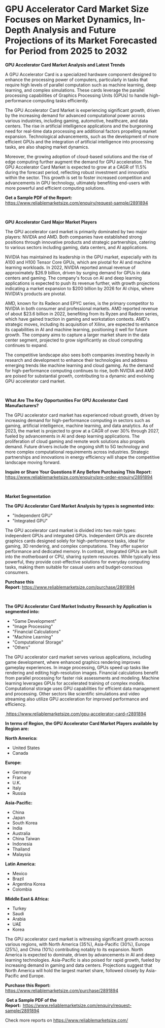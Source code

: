 <p><h1>GPU Accelerator Card Market Size Focuses on Market Dynamics, In-Depth Analysis and Future Projections of its Market Forecasted for Period from 2025 to 2032</h1></p><p><strong>GPU Accelerator Card Market Analysis and Latest Trends</strong></p>
<p><p>A GPU Accelerator Card is a specialized hardware component designed to enhance the processing power of computers, particularly in tasks that require high levels of parallel computation such as machine learning, deep learning, and complex simulations. These cards leverage the parallel processing capabilities of Graphics Processing Units (GPUs) to handle high-performance computing tasks efficiently.</p><p>The GPU Accelerator Card Market is experiencing significant growth, driven by the increasing demand for advanced computational power across various industries, including gaming, automotive, healthcare, and data centers. The rise in artificial intelligence applications and the burgeoning need for real-time data processing are additional factors propelling market expansion. Technological advancements, such as the development of more efficient GPUs and the integration of artificial intelligence into processing tasks, are also shaping market dynamics.</p><p>Moreover, the growing adoption of cloud-based solutions and the rise of edge computing further augment the demand for GPU acceleration. The GPU Accelerator Card Market is expected to grow at a CAGR of 11.5% during the forecast period, reflecting robust investment and innovation within the sector. This growth is set to foster increased competition and advancements in GPU technology, ultimately benefiting end-users with more powerful and efficient computing solutions.</p></p>
<p><strong>Get a Sample PDF of the Report:&nbsp;</strong> <a href="https://www.reliablemarketsize.com/enquiry/request-sample/2891894?utm_campaign=3220&utm_medium=2&utm_source=Github&utm_content=ia&utm_term=14032025&utm_id=gpu-accelerator-card">https://www.reliablemarketsize.com/enquiry/request-sample/2891894</a></p>
<p>&nbsp;</p>
<p><strong>GPU Accelerator Card Major Market Players</strong></p>
<p><p>The GPU accelerator card market is primarily dominated by two major players: NVIDIA and AMD. Both companies have established strong positions through innovative products and strategic partnerships, catering to various sectors including gaming, data centers, and AI applications.</p><p>NVIDIA has maintained its leadership in the GPU market, especially with its A100 and H100 Tensor Core GPUs, which are pivotal for AI and machine learning workloads. In 2022, NVIDIA reported annual revenue of approximately $26.9 billion, driven by surging demand for GPUs in data centers and gaming. The company's focus on AI and deep learning applications is expected to push its revenue further, with growth projections indicating a market expansion to $200 billion by 2026 for AI chips, where NVIDIA's products are pivotal.</p><p>AMD, known for its Radeon and EPYC series, is the primary competitor to NVIDIA in both consumer and professional markets. AMD reported revenue of about $23.6 billion in 2022, benefiting from its Ryzen and Radeon series, which have gained traction in gaming and workstation contexts. AMD's strategic moves, including its acquisition of Xilinx, are expected to enhance its capabilities in AI and machine learning, positioning it well for future growth. The company aims to capture a larger market share in the data center segment, projected to grow significantly as cloud computing continues to expand.</p><p>The competitive landscape also sees both companies investing heavily in research and development to enhance their technologies and address emerging trends like machine learning and cloud gaming. As the demand for high-performance computing continues to rise, both NVIDIA and AMD are poised for substantial growth, contributing to a dynamic and evolving GPU accelerator card market.</p></p>
<p>&nbsp;</p>
<p><strong>What Are The Key Opportunities For GPU Accelerator Card Manufacturers?</strong></p>
<p><p>The GPU accelerator card market has experienced robust growth, driven by increasing demand for high-performance computing in sectors such as gaming, artificial intelligence, machine learning, and data analytics. As of 2023, the market is projected to grow at a CAGR of over 30% through 2027, fueled by advancements in AI and deep learning applications. The proliferation of cloud gaming and remote work solutions also propels demand. Future drivers include the ongoing shift to 5G technology and more complex computational requirements across industries. Strategic partnerships and innovations in energy efficiency will shape the competitive landscape moving forward.</p></p>
<p><strong>Inquire or Share Your Questions If Any Before Purchasing This Report:</strong> <a href="https://www.reliablemarketsize.com/enquiry/pre-order-enquiry/2891894?utm_campaign=3220&utm_medium=2&utm_source=Github&utm_content=ia&utm_term=14032025&utm_id=gpu-accelerator-card">https://www.reliablemarketsize.com/enquiry/pre-order-enquiry/2891894</a></p>
<p>&nbsp;</p>
<p><strong>Market Segmentation</strong></p>
<p><strong>The GPU Accelerator Card Market Analysis by types is segmented into:</strong></p>
<p><ul><li>"Independent GPU"</li><li>"Integrated GPU"</li></ul></p>
<p><p>The GPU accelerator card market is divided into two main types: independent GPUs and integrated GPUs. Independent GPUs are discrete graphics cards designed solely for high-performance tasks, ideal for gaming, 3D rendering, and complex computations. They offer superior performance and dedicated memory. In contrast, integrated GPUs are built into the motherboard or CPU, sharing system resources. While typically less powerful, they provide cost-effective solutions for everyday computing tasks, making them suitable for casual users and budget-conscious consumers.</p></p>
<p><strong>Purchase this Report:&nbsp;</strong><a href="https://www.reliablemarketsize.com/purchase/2891894?utm_campaign=3220&utm_medium=2&utm_source=Github&utm_content=ia&utm_term=14032025&utm_id=gpu-accelerator-card">https://www.reliablemarketsize.com/purchase/2891894</a></p>
<p>&nbsp;</p>
<p><strong>The GPU Accelerator Card Market Industry Research by Application is segmented into:</strong></p>
<p><ul><li>"Game Development"</li><li>"Image Processing"</li><li>"Financial Calculations"</li><li>"Machine Learning"</li><li>"Computational Storage"</li><li>"Others"</li></ul></p>
<p><p>The GPU accelerator card market serves various applications, including game development, where enhanced graphics rendering improves gameplay experiences. In image processing, GPUs speed up tasks like rendering and editing high-resolution images. Financial calculations benefit from parallel processing for faster risk assessments and modeling. Machine learning leverages GPUs for accelerated training of complex models. Computational storage uses GPU capabilities for efficient data management and processing. Other sectors like scientific simulations and video streaming also utilize GPU acceleration for improved performance and efficiency.</p></p>
<p><a href="https://www.reliablemarketsize.com/gpu-accelerator-card-r2891894?utm_campaign=3220&utm_medium=2&utm_source=Github&utm_content=ia&utm_term=14032025&utm_id=gpu-accelerator-card">&nbsp;https://www.reliablemarketsize.com/gpu-accelerator-card-r2891894</a></p>
<p><strong>In terms of Region, the GPU Accelerator Card Market Players available by Region are:</strong></p>
<p>
    <p> <strong> North America: </strong>
        <ul>
            <li>United States</li>
            <li>Canada</li>
        </ul>
        </p> 
    <p> <strong> Europe: </strong>
        <ul>
            <li>Germany</li>
            <li>France</li>
            <li>U.K.</li>
            <li>Italy</li>
            <li>Russia</li>
        </ul>
        </p> 
    <p> <strong> Asia-Pacific: </strong>
        <ul>
            <li>China</li>
            <li>Japan</li>
            <li>South Korea</li>
            <li>India</li>
            <li>Australia</li>
            <li>China Taiwan</li>
            <li>Indonesia</li>
            <li>Thailand</li>
            <li>Malaysia</li>
        </ul>
        </p> 
    <p> <strong> Latin America: </strong>
        <ul>
            <li>Mexico</li>
            <li>Brazil</li>
            <li>Argentina Korea</li>
            <li>Colombia</li>
        </ul>
        </p> 
    <p> <strong> Middle East & Africa: </strong>
        <ul>
            <li>Turkey</li>
            <li>Saudi</li>
            <li>Arabia</li>
            <li>UAE</li>
            <li>Korea</li>
        </ul>
    </p>
    </p>
<p><p>The GPU accelerator card market is witnessing significant growth across various regions, with North America (35%), Asia-Pacific (30%), Europe (25%), and China (10%) contributing notably to its expansion. North America is expected to dominate, driven by advancements in AI and deep learning technologies. Asia-Pacific is also poised for rapid growth, fueled by increasing demand in gaming and data centers. Projections suggest that North America will hold the largest market share, followed closely by Asia-Pacific and Europe.</p></p>
<p><strong>Purchase this Report: </strong><a href="https://www.reliablemarketsize.com/purchase/2891894?utm_campaign=3220&utm_medium=2&utm_source=Github&utm_content=ia&utm_term=14032025&utm_id=gpu-accelerator-card">https://www.reliablemarketsize.com/purchase/2891894</a></p>
<p>&nbsp;<strong>Get a Sample PDF of the Report:&nbsp;&nbsp;</strong><a href="https://www.reliablemarketsize.com/enquiry/request-sample/2891894?utm_campaign=3220&utm_medium=2&utm_source=Github&utm_content=ia&utm_term=14032025&utm_id=gpu-accelerator-card">https://www.reliablemarketsize.com/enquiry/request-sample/2891894</a></p>
<p><strong></strong></p>
<p>Check more reports on <a href="https://www.reliablemarketsize.com/?utm_campaign=3220&utm_medium=2&utm_source=Github&utm_content=ia&utm_term=14032025&utm_id=gpu-accelerator-card">https://www.reliablemarketsize.com/</a></p>